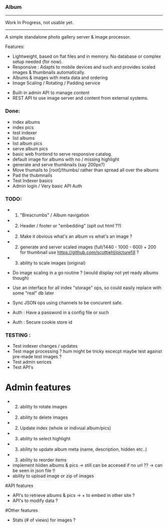 ### Album

*********************************
Work In Progress, not usable yet.
*********************************

A simple standalone photo gallery server & image processor.

Features:
  * Lightweight, based on flat files and in memory. No database or complex setup needed (for now).
  * Responsive : Adapts to mobile devices and such and provides scaled images & thumbnails automatically.
  * Albums & images with meta data and ordering
  * Image Scaling / Rotating / Padding service
  - Built-in admin API to manage content
  - REST API to use image server and content from external systems.

### Done:
* index albums
* index pics
* test indexer
* list albums
* list album pics
* serve album pics
* basic web frontend to serve responsive catalog.
* default image for albums with no / missing highlight
* generate and serve thumbnails (say 200px?)
* Move thumails to [root]/thumbs/ rather than spread all over the albums
* Pad the thubmnails
* Test Indexer basics
* Admin login / Very basic API Auth

### TODO:
- 1) "Breacrumbs" / Album navigation
- 2) Header / footer or "embedding" (spit out html ??)
- 2) Make it obvious what's an album vs what's an image ?
- 2) generate and server scaled images (full/1440 - 1000 - 600) + 200 for thumbnail
  use https://github.com/scottjehl/picturefill ?
- 3) ability to scale images (original)
- Do image scaling in a go routine ? (would display not yet ready albums though)
- Use an interface for all index "storage" ops, so could easily replace with some "real" db later
- Sync JSON ops using channels to be concurent safe.

- Auth : Have a password in a config file or such
- Auth : Secure cookie store id

### TESTING :
- Test indexer changes / updates
- Test mage processing ? hum might be tricky excecpt maybe test against pre-made test images ?
- Test admin serices
- Test API's

# Admin features
- 2) ability to rotate images
- 2) ability to delete images
- 2) Update index (whole or indivual album/pics)
- 3) ability to select highlight
- 3) ability to update album meta (name, description, hidden etc..)
- 3) ability to reorder items
- implement hiiden albums & pics -> still can be accesed if no url ?? -> can be seen in json file !!
- ability to upload image or zip of images

#API features
- API's to retrieve albums & pics -> + to embed in other site ?
- API's to modify data ?

#Other features
- Stats (# of views) for images ?


